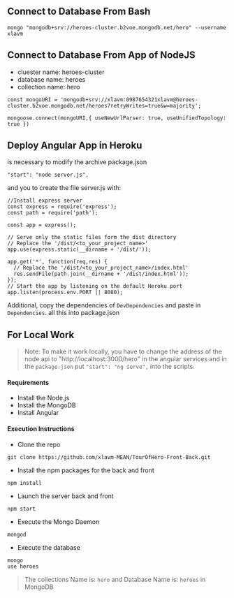 ## Connect to Database From Bash
```
mongo "mongodb+srv://heroes-cluster.b2voe.mongodb.net/hero" --username xlavm
```

## Connect to Database From App of NodeJS
* cluester name: heroes-cluster
* database name: heroes
* collection name: hero
```
const mongoURI = 'mongodb+srv://xlavm:0987654321xlavm@heroes-cluster.b2voe.mongodb.net/heroes?retryWrites=true&w=majority';

mongoose.connect(mongoURI,{ useNewUrlParser: true, useUnifiedTopology: true })
```

## Deploy Angular App in Heroku

is necessary to modify the archive package.json
```
"start": "node server.js",
```

and you to create the file server.js with:

```Node
//Install express server
const express = require('express');
const path = require('path');
 
const app = express();
 
// Serve only the static files form the dist directory
// Replace the '/dist/<to_your_project_name>'
app.use(express.static(__dirname + '/dist/'));
 
app.get('*', function(req,res) {
  // Replace the '/dist/<to_your_project_name>/index.html'
  res.sendFile(path.join(__dirname + '/dist/index.html'));
});
// Start the app by listening on the default Heroku port
app.listen(process.env.PORT || 8080);
```

Additional, copy the dependencies of `DevDependencies` and paste in `Dependencies`. all this into package.json

## For Local Work

>Note: To make it work locally, you have to change the address of the node api to "http://localhost:3000/hero" in the angular services and in the `package.json` put `"start": "ng serve",` into the scripts.

#### Requirements

* Install the Node.js
* Install the MongoDB
* Install Angular

#### Execution Instructions

* Clone the repo
```
git clone https://github.com/xlavm-MEAN/TourOfHero-Front-Back.git
```
* Install the npm packages for the back and front  
```
npm install
```
* Launch the server back and front 
```
npm start
```
* Execute the Mongo Daemon 
```
mongod
```
* Execute the database
```
mongo
use heroes
```
>The collections Name is: `hero` and Database Name is: `heroes` in MongoDB
